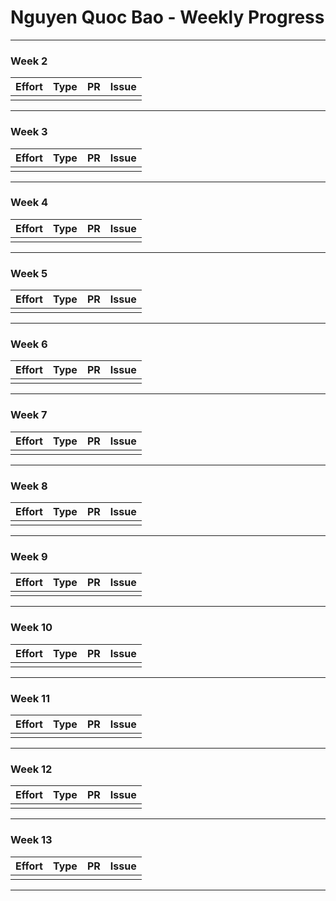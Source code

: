 # Nguyen Quoc Bao - Weekly Progress
-----------------------------------------------
### Week 2
Effort | Type | PR | Issue
-------|------|----|------
 | | |
 -----------------------------------------------
 ### Week 3
Effort | Type | PR | Issue
-------|------|----|------
 | | |
 -----------------------------------------------
 ### Week 4
Effort | Type | PR | Issue
-------|------|----|------
 | | |
 -----------------------------------------------
 ### Week 5
Effort | Type | PR | Issue
-------|------|----|------
 | | |
 -----------------------------------------------
 ### Week 6
Effort | Type | PR | Issue
-------|------|----|------
 | | |
 -----------------------------------------------
 ### Week 7
Effort | Type | PR | Issue
-------|------|----|------
 | | |
 -----------------------------------------------
 ### Week 8
Effort | Type | PR | Issue
-------|------|----|------
 | | |
 -----------------------------------------------
 ### Week 9
Effort | Type | PR | Issue
-------|------|----|------
 | | |
 -----------------------------------------------
 ### Week 10
Effort | Type | PR | Issue
-------|------|----|------
 | | |
 -----------------------------------------------
 ### Week 11
Effort | Type | PR | Issue
-------|------|----|------
 | | |
 -----------------------------------------------
 ### Week 12
Effort | Type | PR | Issue
-------|------|----|------
 | | |
 -----------------------------------------------
 ### Week 13
Effort | Type | PR | Issue
-------|------|----|------
 | | |
 -----------------------------------------------
